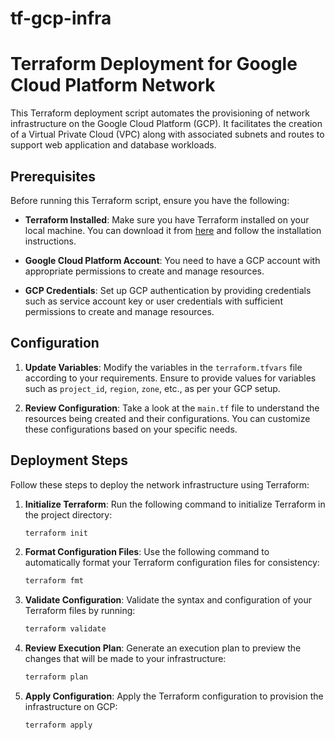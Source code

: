 # tf-gcp-infra

# Terraform Deployment for Google Cloud Platform Network

This Terraform deployment script automates the provisioning of network infrastructure on the Google Cloud Platform (GCP). It facilitates the creation of a Virtual Private Cloud (VPC) along with associated subnets and routes to support web application and database workloads.

## Prerequisites

Before running this Terraform script, ensure you have the following:

- **Terraform Installed**: Make sure you have Terraform installed on your local machine. You can download it from [here](https://www.terraform.io/downloads.html) and follow the installation instructions.

- **Google Cloud Platform Account**: You need to have a GCP account with appropriate permissions to create and manage resources.

- **GCP Credentials**: Set up GCP authentication by providing credentials such as service account key or user credentials with sufficient permissions to create and manage resources.

## Configuration

1. **Update Variables**: Modify the variables in the `terraform.tfvars` file according to your requirements. Ensure to provide values for variables such as `project_id`, `region`, `zone`, etc., as per your GCP setup.

2. **Review Configuration**: Take a look at the `main.tf` file to understand the resources being created and their configurations. You can customize these configurations based on your specific needs.

## Deployment Steps

Follow these steps to deploy the network infrastructure using Terraform:

1. **Initialize Terraform**: Run the following command to initialize Terraform in the project directory:
   ```bash
   terraform init

2. **Format Configuration Files**: Use the following command to automatically format your Terraform configuration files for consistency:

    ```bash
    terraform fmt

3. **Validate Configuration**: Validate the syntax and configuration of your Terraform files by running:

    ```bash
    terraform validate

4. **Review Execution Plan**: Generate an execution plan to preview the changes that will be made to your infrastructure:

    ```bash
    terraform plan

5. **Apply Configuration**: Apply the Terraform configuration to provision the infrastructure on GCP:

    ```bash
    terraform apply
    

